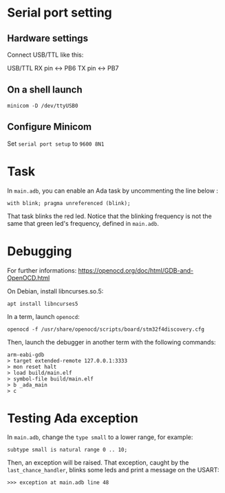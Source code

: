 

# Serial port setting

## Hardware settings

Connect USB/TTL like this:

   USB/TTL
     RX pin <-> PB6
     TX pin <-> PB7

## On a shell launch

	minicom -D /dev/ttyUSB0

## Configure Minicom

Set `serial port setup` to `9600 8N1`


# Task

In `main.adb`, you can enable an Ada task by uncommenting the line below :

	with blink; pragma unreferenced (blink);

That task blinks the red led. Notice that the blinking frequency is not
the same that green led's frequency, defined in `main.adb`.


# Debugging

For further informations: https://openocd.org/doc/html/GDB-and-OpenOCD.html

On Debian, install libncurses.so.5:

	apt install libncurses5

In a term, launch `openocd`:

	openocd -f /usr/share/openocd/scripts/board/stm32f4discovery.cfg

Then, launch the debugger in another term with the following commands:

	arm-eabi-gdb
	> target extended-remote 127.0.0.1:3333
	> mon reset halt
	> load build/main.elf
	> symbol-file build/main.elf
	> b _ada_main
	> c

# Testing Ada exception

In `main.adb`, change the `type small` to a lower range, for example:

	subtype small is natural range 0 .. 10;

Then, an exception will be raised. That exception, caught by the `last_chance_handler`,
blinks some leds and print a message on the USART:

	>>> exception at main.adb line 48


